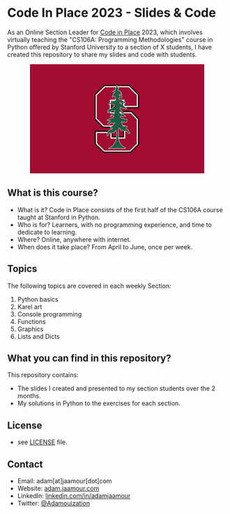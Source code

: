 # Code In Place 2023 - Slides & Code

As an Online Section Leader for [Code in Place](https://codeinplace.stanford.edu/) 2023, which involves virtually teaching the "CS106A: Programming Methodologies" course in Python offered by Stanford University to a section of X students, I have created this repository to share my slides and code with students.

<p align="center">
  <img src="https://raw.githubusercontent.com/Adamouization/Code-In-Place-2023/master/.github/banner.jpg?token=GHSAT0AAAAAABR3WS7GLTXS4S5PKZZ4YSYYZCAM3PA" height=250/>
</p>

## What is this course? ##

* What is it? Code in Place consists of the first half of the CS106A course taught at Stanford in Python.
* Who is for? Learners, with no programming experience, and time to dedicate to learning.
* Where? Online, anywhere with internet.
* When does it take place? From April to June, once per week.

## Topics ##

The following topics are covered in each weekly Section:

1. Python basics
2. Karel art
3. Console programming
4. Functions
5. Graphics
6. Lists and Dicts

## What you can find in this repository? ## 

This repository contains:

* The slides I created and presented to my section students over the 2 months.
* My solutions in Python to the exercises for each section.

## License 
* see [LICENSE](https://github.com/Adamouization/Code-In-Place-2023/blob/main/LICENSE) file.

## Contact
* Email: adam[at]jaamour[dot]com
* Website: [adam.jaamour.com](www.adam.jaamour.com)
* LinkedIn: [linkedin.com/in/adamjaamour](https://www.linkedin.com/in/adamjaamour/)
* Twitter: [@Adamouization](https://twitter.com/Adamouization)
